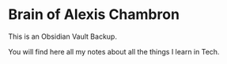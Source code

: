 # Brain of Alexis Chambron

This is an Obsidian Vault Backup.  

You will find here all my notes about all the things I learn in Tech. 